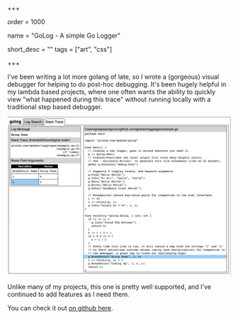 +++

order = 1000

name = "GoLog - A simple Go Logger"

short_desc = ""
tags = ["art", "css"]

+++

I've been writing a lot more golang of late, so I wrote a (gorgeous) visual debugger for helping to do post-hoc debugging. It's been hugely helpful in my lambda based projects, where one often wants the ability to quickly view "what happened during this trace" without running locally with a traditional step based debugger.

![A screenshot of the Golog interface for visual debugging](https://raw.githubusercontent.com/gbdubs/golog/master/golog-stack-trace.png)

Unlike many of my projects, this one is pretty well supported, and I've continued to add features as I need them.

You can check it out [on github here](https://github.com/gbdubs/golog).


